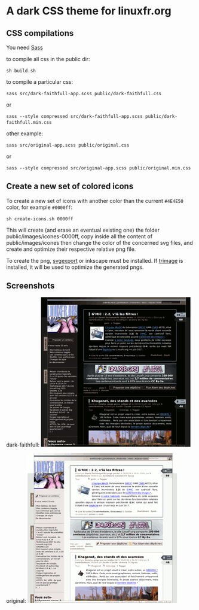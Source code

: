 A dark CSS theme for linuxfr.org
================================

CSS compilations
----------------

You need [Sass](https://sass-lang.com/)

to compile all css in the public dir:

    sh build.sh

to compile a particular css:

    sass src/dark-faithfull-app.scss public/dark-faithfull.css
or

    sass --style compressed src/dark-faithfull-app.scss public/dark-faithfull.min.css

other example:

    sass src/original-app.scss public/original.css
or

    sass --style compressed src/original-app.scss public/original.min.css


Create a new set of colored icons
---------------------------------

To create a new set of icons with another color than the current `#4E4E50` 
color, for example `#0000ff`:

    sh create-icons.sh 0000ff

This will create (and erase an eventual existing one) the folder 
public/images/icones-0000ff, copy inside all the content of public/images/icones 
then change the color of the concerned svg files, and create and optimize their 
respective relative png file.

To create the png, [svgexport](https://github.com/shakiba/svgexport) or inkscape
must be installed. 
If [trimage](https://trimage.org/) is installed, it will be used to optimize the 
generated pngs.


Screenshots
-----------

dark-faithfull:
![](screenshots/dark-faithfull.png)

original:
![](screenshots/original.png)
